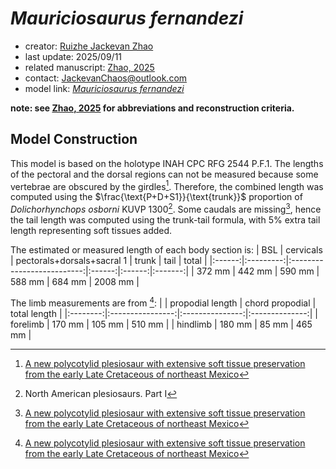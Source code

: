 # *Mauriciosaurus fernandezi*

- creator: [Ruizhe Jackevan Zhao](https://orcid.org/0009-0001-4869-3008) 
- last update: 2025/09/11
- related manuscript: [Zhao, 2025](https://doi.org/10.1101/2024.02.15.578844)
- contact: JackevanChaos@outlook.com
- model link: [*Mauriciosaurus fernandezi*](https://github.com/Pliosaurus-kevani/Mundus-Cyclus/blob/main/Plesiosauria/Mauriciosaurus%20fernandezi/Mauriciosaurus%20fernandezi.pdf)

**note: see [Zhao, 2025](https://doi.org/10.1101/2024.02.15.578844) for abbreviations and reconstruction criteria.**
## Model Construction

This model is based on the holotype INAH CPC RFG 2544 P.F.1. The lengths of the pectoral and the
dorsal regions can not be measured because some vertebrae are obscured by the
girdles[^1]. Therefore, the combined length was computed using the $\frac{\text{P+D+S1}}{\text{trunk}}$ proportion of 
*Dolichorhynchops osborni* KUVP 1300[^2]. Some caudals are missing[^1], hence the tail length was computed using the trunk-tail formula,
with 5% extra tail length representing soft tissues added.

The estimated or measured length of each body section is:
| BSL    | cervicals | pectorals+dorsals+sacral 1 | trunk  | tail   | total   |
|:------:|:---------:|:--------------------------:|:------:|:------:|:-------:|
| 372 mm | 442 mm    | 590 mm                     | 588 mm | 684 mm | 2008 mm |

The limb measurements are from [^1]:
|          | propodial length | chord propodial | total length   |
|:--------:|:----------------:|:---------------:|:--------------:|
| forelimb | 170 mm           | 105 mm          | 510 mm |
| hindlimb | 180 mm           | 85 mm          | 465 mm |

[^1]: [A new polycotylid plesiosaur with extensive soft tissue preservation
from the early Late Cretaceous of northeast Mexico](https://www.scielo.org.mx/scielo.php?script=sci_arttext&pid=S1405-33222017000100087#:~:text=A%20nearly%20complete%20skeleton%20of%20a%20polycotylid%20plesiosaur,northeast%20Mexico.%20It%20shows%20extensive%20soft%20tissue%20preservation.)
[^2]: North American plesiosaurs. Part I
